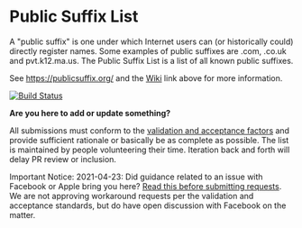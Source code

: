 # Public Suffix List

A "public suffix" is one under which Internet users can (or historically could) directly register names. Some examples of public suffixes are .com, .co.uk and pvt.k12.ma.us. The Public Suffix List is a list of all known public suffixes.

See https://publicsuffix.org/ and the [Wiki](https://github.com/publicsuffix/list/wiki) link above for more information.

[![Build Status](https://travis-ci.org/publicsuffix/list.svg?branch=master)](https://travis-ci.org/publicsuffix/list)

**Are you here to add or update something?**

All submissions must conform to the [validation and acceptance factors](https://github.com/publicsuffix/list/wiki/Guidelines#validation-and-non-acceptance-factors) and provide sufficient rationale or basically be as complete as possible.
The list is maintained by people volunteering their time.  Iteration back and forth will delay PR review or inclusion.

Important Notice:
2021-04-23: Did guidance related to an issue with Facebook or Apple bring you here?  [Read this before submitting requests](https://github.com/publicsuffix/list/issues/1245). We are not approving workaround requests per the validation and acceptance standards, but do have open discussion with Facebook on the matter.
